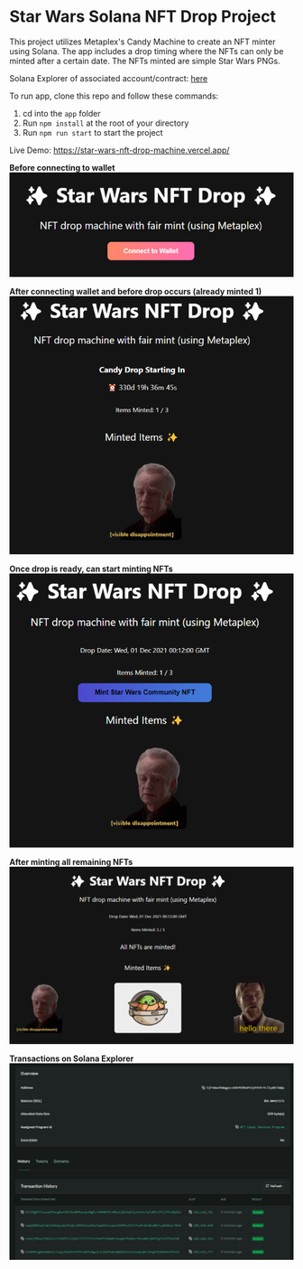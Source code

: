# Star Wars Solana NFT Drop Project

This project utilizes Metaplex's Candy Machine to create an NFT minter using Solana.
The app includes a drop timing where the NFTs can only be minted after a certain date.
The NFTs minted are simple Star Wars PNGs.

Solana Explorer of associated account/contract: [here](https://explorer.solana.com/address/5jF4daxPUWqgxczAVhfH5MoPtAj4YtPrYL7ZydH7ZWQu?cluster=devnet)

To run app, clone this repo and follow these commands:

1. cd into the `app` folder
2. Run `npm install` at the root of your directory
3. Run `npm run start` to start the project

Live Demo: https://star-wars-nft-drop-machine.vercel.app/

**Before connecting to wallet**
![Connect Wallet](./demo_pics/demo_0.png)

**After connecting wallet and before drop occurs (already minted 1)**
![Waiting for drop](./demo_pics/demo_1.png)

**Once drop is ready, can start minting NFTs**
![Mint ready](./demo_pics/demo_2.png)

**After minting all remaining NFTs**
![All minted](./demo_pics/demo_4.png)

**Transactions on Solana Explorer**
![Transactions](./demo_pics/demo_5.png)

